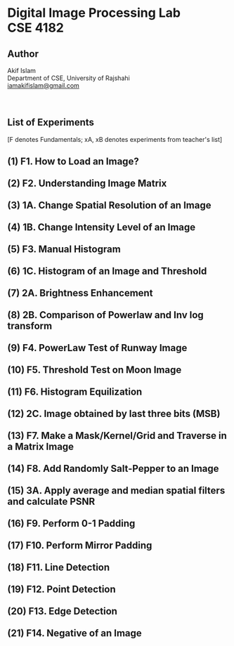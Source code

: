 # Digital Image Processing Lab <br> CSE 4182
## Author
Akif Islam<br>
Department of CSE, University of Rajshahi<br>
iamakifislam@gmail.com<br><br><br>

## List of Experiments
[F denotes Fundamentals; xA, xB denotes experiments from teacher's list]


<h2>
(1) F1. How to Load an Image?<br><br> 
(2) F2. Understanding Image Matrix<br><br>
(3) 1A. Change Spatial Resolution of an Image<br><br>
(4) 1B. Change Intensity Level of an Image<br><br>
(5) F3. Manual Histogram<br><br>
(6) 1C. Histogram of an Image and Threshold<br><br>
(7) 2A. Brightness Enhancement<br><br>
(8) 2B. Comparison of Powerlaw and Inv log transform<br><br>
(9) F4. PowerLaw Test of Runway Image<br><br>
(10) F5. Threshold Test on Moon Image<br><br>
(11) F6. Histogram Equilization<br><br>
(12) 2C. Image obtained by last three bits (MSB)<br><br>
(13) F7. Make a Mask/Kernel/Grid and Traverse in a Matrix Image<br><br>
(14) F8. Add Randomly Salt-Pepper to an Image<br><br>
(15) 3A. Apply average and median spatial filters and calculate PSNR<br><br>
(16) F9. Perform 0-1 Padding<br><br>
(17) F10. Perform Mirror Padding<br><br>
(18) F11. Line Detection<br><br>
(19) F12. Point Detection<br><br>
(20) F13. Edge Detection<br><br>
(21) F14. Negative of an Image<br><br>

</h2>
